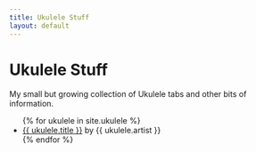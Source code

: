 ```yaml
---
title: Ukulele Stuff
layout: default
---
```


# Ukulele Stuff

My small but growing collection of Ukulele tabs and other bits of information.
<ul>
  {% for ukulele in site.ukulele %}
    <li>
      <a href="{{ ukulele.url }}">{{ ukulele.title }}</a> by {{ ukulele.artist }}
    </li>
  {% endfor %}
</ul>